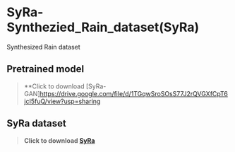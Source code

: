 # SyRa-Synthezied_Rain_dataset(SyRa)
Synthesized Rain dataset


## Pretrained model
>**Click to download [SyRa-GAN]https://drive.google.com/file/d/1TGqwSroSOsS77J2rQVGXfCpT6jcI5fuQ/view?usp=sharing


## SyRa dataset
>**Click to download [SyRa](https://drive.google.com/drive/folders/1SSLpAKuW6U2gPk6601agOMNeA5Kx5_zf?usp=sharing)**<br>
